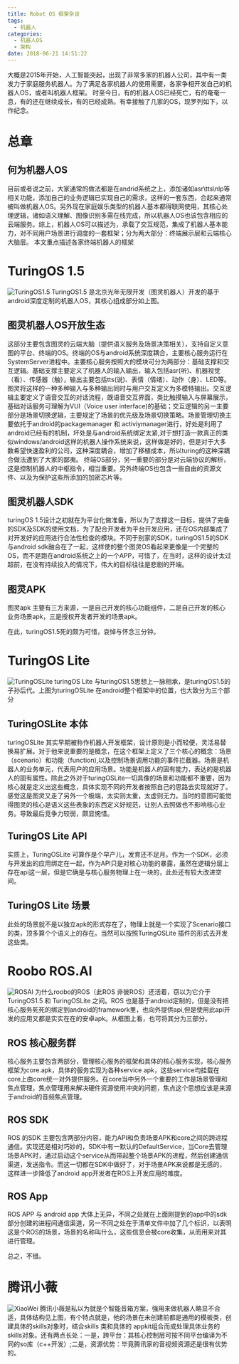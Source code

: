 ```yaml
---
title: Robot OS 框架杂谈
tags:
  - 机器人
categories:
  - 机器人OS
  - 架构
date: 2018-06-21 14:51:22
---
```


大概是2015年开始，人工智能突起，出现了非常多家的机器人公司，其中有一类发力于家庭服务机器人。为了满足各家机器人的使用需要，各家争相开发自己的机器人OS，或者叫机器人框架。
时至今日，有的机器人OS已经死亡，有的奄奄一息，有的还在继续成长，有的已经成熟。有幸接触了几家的OS，现罗列如下，以作纪念。
<!--more-->
# 总章
## 何为机器人OS
目前或者说之前，大家通常的做法都是在andrid系统之上，添加诸如asr\tts\nlp等相关功能，添加自己的业务逻辑已实现自己的需求，这样的一套东西，合起来通常被叫做机器人OS。另外现在家庭娱乐类型的机器人基本都得联网使用，其核心处理逻辑，诸如语义理解、图像识别多需在线完成，所以机器人OS也该包含相应的云端服务。综上，机器人OS可以描述为，承载了交互规范，集成了机器人基本能力，对不同用户场景进行调度的一套框架；分为两大部分：终端展示层和云端核心大脑层。
本文重点描述各家终端机器人的框架
# TuringOS 1.5
![TuringOS1.5](http://ovfro7ddi.bkt.clouddn.com/TuringOS1.5.png)
TuringOS1.5 是北京光年无限开发（图灵机器人）开发的基于android深度定制的机器人OS，其核心组成部分如上图。
## 图灵机器人OS开放生态
这部分主要包含图灵的云端大脑（提供语义服务及场景决策相关），支持自定义意图的平台、终端的OS。终端的OS与android系统深度耦合，主要核心服务运行在SystemServer进程中。主要核心服务按照大的模块可分为两部分：基础支撑和交互逻辑。基础支撑主要定义了机器人的输入输出，输入包括asr(听)、机器视觉（看）、传感器（触），输出主要包括tts(说)、表情（情绪）、动作（身）、LED等。图灵将这样的一种多种输入与多种输出同时与用户交互定义为多模特输出。交互逻辑主要定义了语音交互的对话流程，既语音交互界面，类比触摸输入与屏幕展示，基础对话服务可理解为VUI（Voice user interface)的基础；交互逻辑的另一主要部分是场景切换逻辑，主要规定了场景的优先级及场景切换策略。场景管理切换主要依托于android的packagemanager 和 activiymanager进行，好处是利用了android已经有的机制，坏处是与android系统绑定太紧,对于想打造一款真正的类似windows/android这样的机器人操作系统来说，这样做是好的，但是对于大多数希望快速盈利的公司，这种深度耦合，增加了移植成本，所以turing的这种深耦合做法遭到了大家的鄙夷。
终端OS部分，另一重要的部分是对云端协议的解析，这是控制机器人的中枢指令，相当重要。另外终端OS也包含一些自由的资源文件、以及为保护这些所添加的加密芯片等。
## 图灵机器人SDK
turingOS 1.5设计之初就在为平台化做准备，所以为了支撑这一目标，提供了完备的SDK及SDK的使用文档，为了配合开发者为平台开发应用，还在OS内部集成了对开发好的应用进行合法性检查的模块。不同于别家的SDK，turingOS1.5的SDK 与android sdk融合在了一起，这样使的整个图灵OS看起来更像是一个完整的OS，而不是跑在android系统之上的一个APP，可惜了，在当时，这样的设计太过超前，在没有持续投入的情况下，伟大的目标往往是悲剧的开端。
## 图灵APK
图灵apk 主要有三方来源，一是自己开发的核心功能组件，二是自己开发的核心业务场景apk，三是授权开发者开发的场景apk。

在此，turingOS1.5死的颇为可惜，哀悼与怀念三分钟。
# TuringOS Lite
![TuringOSLite](http://ovfro7ddi.bkt.clouddn.com/OS%20Lite%20%E5%9C%A8android%20%E6%A1%86%E6%9E%B6%E4%B8%AD%E7%9A%84%E4%BD%8D%E7%BD%AE.png)
turingOS Lite 与turingOS1.5思想上一脉相承，是turingOS1.5的子孙后代。上图为turingOSLite 在android整个框架中的位置，也大致分为三个部分
## TuringOSLite 本体
turingOSLite 其实早期被称作机器人开发框架，设计原则是小而轻便，灵活易替换易扩展。对于他来说重要的是概念，在这个框架上定义了三个核心的概念：场景（scenario）和功能（function),以及控制场景调用功能的事件拦截器。场景是机器人的业务单元，代表用户的应用场景。功能是机器人的固有能力，表达的是机器人的固有属性。除此之外对于turingOSLite一切具像的场景和功能都不重要，因为核心就是定义出这些概念，具体实现不同的开发者按照自己的思路去实现就好了。感觉这是图灵又走了另外一个极端，太实则太重，太虚则无力。当时的意图可能觉得图灵的核心是语义这些表象的东西定义好规范，让别人去照做也不影响核心业务。导致最后竞争力较弱，颇显惋惜。
## TuringOS Lite API
实质上，TuringOSLite 可算作是个早产儿，发育还不足月。作为一个SDK，必须与开发出的应用绑定在一起，作为API只是对核心功能的暴露，虽然在逻辑分层上存在api这一层，但是它确是与核心服务物理上在一块的，此处还有较大改进空间。
## TuringOS Lite 场景
此处的场景就不是以独立apk的形式存在了，物理上就是一个实现了Scenario接口的类，顶多算个个语义上的存在。当然可以按照TuringOSLite 插件的形式去开发这些类。
# Roobo ROS.AI
![ROSAI](http://ovfro7ddi.bkt.clouddn.com/ROS%20%E6%A1%86%E5%9B%BE.png)
为什么roobo的ROS（此ROS 非彼ROS）还活着，窃以为它介于TuringOS1.5 和 TuringOSLite 之间。ROS 也是基于android定制的，但是没有把核心服务死死的绑定到android的framework里，也向外提供api,但是使用此api开发的应用又都是实实在在的安卓apk。从框图上看，也可将其分为三部分。
## ROS 核心服务群
核心服务主要包含两部分，管理核心服务的框架和具体的核心服务实现，核心服务框架为core.apk，具体的服务实现为各种service apk，这些service均挂载在core上由core统一对外提供服务。在core当中另外一个重要的工作是场景管理和焦点管理，焦点管理用来解决硬件资源使用冲突的问题，焦点这个思想应该是来源于android的音频焦点管理。
## ROS SDK
ROS 的SDK 主要包含两部分内容，能力API和负责场景APK和core之间的跨进程通信。实现还是相对巧妙的，SDK中有一默认的DefaultService，当Core去管理场景APK时，通过启动这个service从而带起整个场景APK的进程，然后创建通信渠道，发送指令。而这一切都在SDK中做好了，对于场景APK来说都是无感的，这样进一步降低了android app开发者在ROS上开发应用的难度。
## ROS App
ROS APP 与 android app 大体上无异，不同之处就在上面刚提到的app中的sdk部分创建的进程间通信渠道，另一不同之处在于清单文件中加了几个标识，以表明这是个ROS的场景，场景的名称叫什么，这些信息会被core收集，从而用来对其进行管理。

总之，不错。
# 腾讯小薇
![XiaoWei](http://ovfro7ddi.bkt.clouddn.com/XiaoWei%20%E6%A1%86%E5%9B%BE.png)
腾讯小薇是私以为就是个智能音箱方案，强用来做机器人略显不合适，具体结构见上图，有个特点就是，他的场景在未创建前都是通用的模板类，创建具体的skills对象时，结合skills 类和具体的 appkit组合而成处理具体业务的skills对象。还有两点长处：一是，跨平台：其核心控制层可按不同平台编译为不同的so库（c++开发）;二是，资源优势：毕竟腾讯家的音视频资源还是很有优势的。
